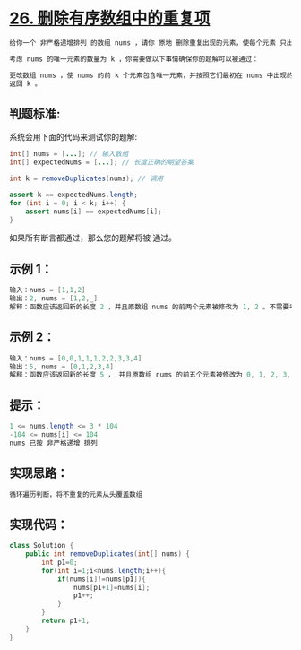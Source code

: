 # [26. 删除有序数组中的重复项](https://leetcode.cn/problems/remove-duplicates-from-sorted-array/description/)
``` java
给你一个 非严格递增排列 的数组 nums ，请你 原地 删除重复出现的元素，使每个元素 只出现一次 ，返回删除后数组的新长度。元素的 相对顺序 应该保持 一致 。然后返回 nums 中唯一元素的个数。

考虑 nums 的唯一元素的数量为 k ，你需要做以下事情确保你的题解可以被通过：

更改数组 nums ，使 nums 的前 k 个元素包含唯一元素，并按照它们最初在 nums 中出现的顺序排列。nums 的其余元素与 nums 的大小不重要。
返回 k 。
```
## 判题标准:
系统会用下面的代码来测试你的题解:
``` java
int[] nums = [...]; // 输入数组
int[] expectedNums = [...]; // 长度正确的期望答案

int k = removeDuplicates(nums); // 调用

assert k == expectedNums.length;
for (int i = 0; i < k; i++) {
    assert nums[i] == expectedNums[i];
}
```
如果所有断言都通过，那么您的题解将被 通过。
## 示例 1：
``` java
输入：nums = [1,1,2]
输出：2, nums = [1,2,_]
解释：函数应该返回新的长度 2 ，并且原数组 nums 的前两个元素被修改为 1, 2 。不需要考虑数组中超出新长度后面的元素。
```
## 示例 2：
``` java
输入：nums = [0,0,1,1,1,2,2,3,3,4]
输出：5, nums = [0,1,2,3,4]
解释：函数应该返回新的长度 5 ， 并且原数组 nums 的前五个元素被修改为 0, 1, 2, 3, 4 。不需要考虑数组中超出新长度后面的元素。
```
## 提示：
``` java
1 <= nums.length <= 3 * 104
-104 <= nums[i] <= 104
nums 已按 非严格递增 排列
```
## 实现思路：
``` java
循环遍历判断，将不重复的元素从头覆盖数组
```
## 实现代码：
``` java
class Solution {
    public int removeDuplicates(int[] nums) {
        int p1=0;
        for(int i=1;i<nums.length;i++){
            if(nums[i]!=nums[p1]){
                nums[p1+1]=nums[i];
                p1++;
            }
        }
        return p1+1;
    }
}
```
